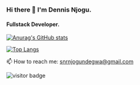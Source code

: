 ### Hi there 👋 I'm Dennis Njogu.
#### Fullstack Developer.

<!--
**Njogu-Ndegwa/Njogu-Ndegwa** is a ✨ _special_ ✨ repository because its `README.md` (this file) appears on your GitHub profile.

Here are some ideas to get you started:

- 🔭 I’m currently working on ...
- 🌱 I’m currently learning ...
- 👯 I’m looking to collaborate on ...
- 🤔 I’m looking for help with ...
- 💬 Ask me about ...
- 📫 How to reach me: ...
- 😄 Pronouns: ...
- ⚡ Fun fact: ...
-->
[![Anurag's GitHub stats](https://github-readme-stats.vercel.app/api?username=Njogu-Ndegwa&hide=contribs,issues&theme=dark&count_private=true&show_icons=true)](https://github.com/anuraghazra/github-readme-stats)

[![Top Langs](https://github-readme-stats.vercel.app/api/top-langs/?username=Njogu-Ndegwa&layout=compact&theme=dark)](https://github.com/anuraghazra/github-readme-stats)




📫 How to reach me: snrnjogundegwa@gmail.com

![visitor badge](https://visitor-badge.glitch.me/badge?page_id=Njogu-Ndegwa.Njogu-Ndegwa)




